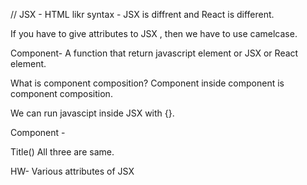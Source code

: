 // JSX - HTML likr syntax - JSX is diffrent and React is different.

If you have to give attributes to JSX , then we have to use camelcase.

Component-
A function that return  javascript element or JSX or React element.

What is component composition?
Component inside component is component composition.

We can run javascipt inside JSX with {}.

Component - 
<Title/>
<Title></Title>
Title()
All three are same.



HW-
Various attributes of JSX
